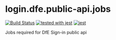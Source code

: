 # login.dfe.public-api.jobs
[![Build Status](https://travis-ci.org/DFE-Digital/login.dfe.public-api.jobs.svg?branch=master)](https://travis-ci.org/DFE-Digital/login.dfe.public-api.jobs)
[![tested with jest](https://img.shields.io/badge/tested_with-jest-99424f.svg)](https://github.com/facebook/jest) [![jest](https://jestjs.io/img/jest-badge.svg)](https://github.com/facebook/jest)

Jobs required for DfE Sign-in public api
